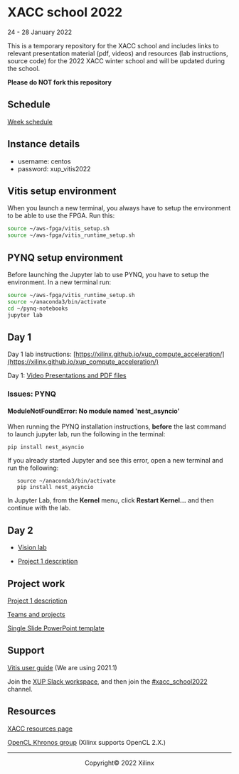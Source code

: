 # XACC school 2022

24 - 28 January 2022

This is a temporary repository for the XACC school and includes links to relevant presentation material (pdf, videos) and resources (lab instructions, source code) for the 2022 XACC winter school and will be updated during the school. 

**Please do NOT fork this repository**

## Schedule

[Week schedule](./schedule.md)

## Instance details

- username: centos
- password: xup_vitis2022

## Vitis setup environment

When you launch a new terminal, you always have to setup the environment to be able to use the FPGA. Run this:

```sh
source ~/aws-fpga/vitis_setup.sh
source ~/aws-fpga/vitis_runtime_setup.sh
```

## PYNQ setup environment

Before launching the Jupyter lab to use PYNQ, you have to setup the environment. In a new terminal run:

```sh
source ~/aws-fpga/vitis_runtime_setup.sh
source ~/anaconda3/bin/activate
cd ~/pynq-notebooks
jupyter lab
```

## Day 1

Day 1 lab instructions: [https://xilinx.github.io/xup_compute_acceleration/](https://xilinx.github.io/xup_compute_acceleration/)

Day 1: [Video Presentations and PDF files](https://xilinx.github.io/xup_compute_acceleration/presentations.html)

### Issues: PYNQ 

#### ModuleNotFoundError: No module named 'nest_asyncio'

When running the PYNQ installation instructions, **before** the last command to launch jupyter lab, run the following in the terminal:

```console
pip install nest_asyncio
```

If you already started Jupyter and see this error, open a new terminal and run the following: 

```console
   source ~/anaconda3/bin/activate
   pip install nest_asyncio
```
In Jupyter Lab, from the **Kernel** menu, click **Restart Kernel...** and then continue with the lab.

## Day 2

- [Vision lab](https://xilinx.github.io/xup_compute_acceleration/Vision_lab.html)

- [Project 1 description](labs/project_1.md)

## Project work

[Project 1 description](labs/project_1.md)

[Teams and projects](./projects_and_teams.md)

[Single Slide PowerPoint template](./project_template.pptx)


## Support

[Vitis user guide](https://www.xilinx.com/html_docs/xilinx2021_1/vitis_doc/index.html) (We are using 2021.1)

Join the [XUP Slack workspace](https://join.slack.com/t/xupgroup/shared_invite/zt-y0zc1hqv-~Z~nYw6OMrdjXJ30IXungQ), and then join the [#xacc_school2022](https://xupgroup.slack.com/archives/C02ULU6LE21) channel. 

## Resources

[XACC resources page](https://xilinx.github.io/xacc/)

[OpenCL Khronos group](https://www.khronos.org/opencl/) (Xilinx supports OpenCL 2.X.)




---------------------------------------
<p align="center">Copyright&copy; 2022 Xilinx</p>
